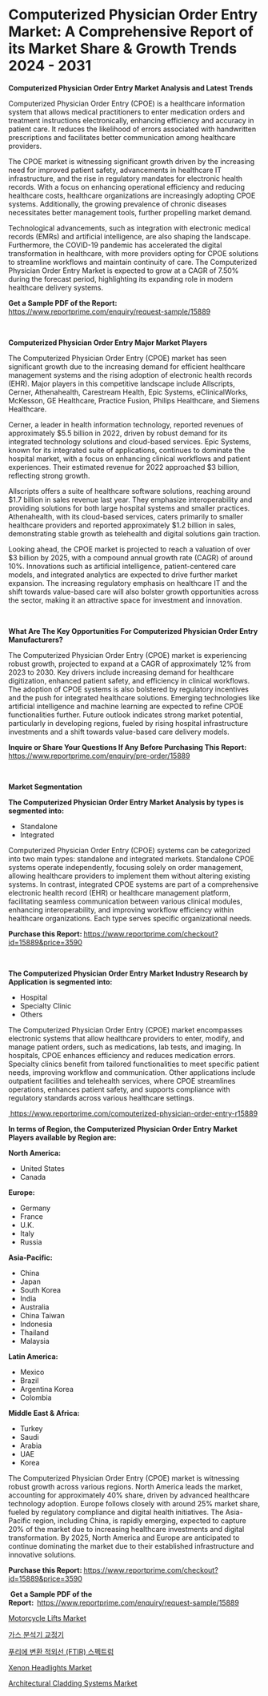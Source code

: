 <p><h1>Computerized Physician Order Entry Market: A Comprehensive Report of its Market Share & Growth Trends 2024 - 2031</h1></p><p><strong>Computerized Physician Order Entry Market Analysis and Latest Trends</strong></p>
<p><p>Computerized Physician Order Entry (CPOE) is a healthcare information system that allows medical practitioners to enter medication orders and treatment instructions electronically, enhancing efficiency and accuracy in patient care. It reduces the likelihood of errors associated with handwritten prescriptions and facilitates better communication among healthcare providers.</p><p>The CPOE market is witnessing significant growth driven by the increasing need for improved patient safety, advancements in healthcare IT infrastructure, and the rise in regulatory mandates for electronic health records. With a focus on enhancing operational efficiency and reducing healthcare costs, healthcare organizations are increasingly adopting CPOE systems. Additionally, the growing prevalence of chronic diseases necessitates better management tools, further propelling market demand.</p><p>Technological advancements, such as integration with electronic medical records (EMRs) and artificial intelligence, are also shaping the landscape. Furthermore, the COVID-19 pandemic has accelerated the digital transformation in healthcare, with more providers opting for CPOE solutions to streamline workflows and maintain continuity of care. The Computerized Physician Order Entry Market is expected to grow at a CAGR of 7.50% during the forecast period, highlighting its expanding role in modern healthcare delivery systems.</p></p>
<p><strong>Get a Sample PDF of the Report:&nbsp;</strong> <a href="https://www.reportprime.com/enquiry/request-sample/15889">https://www.reportprime.com/enquiry/request-sample/15889</a></p>
<p>&nbsp;</p>
<p><strong>Computerized Physician Order Entry Major Market Players</strong></p>
<p><p>The Computerized Physician Order Entry (CPOE) market has seen significant growth due to the increasing demand for efficient healthcare management systems and the rising adoption of electronic health records (EHR). Major players in this competitive landscape include Allscripts, Cerner, Athenahealth, Carestream Health, Epic Systems, eClinicalWorks, McKesson, GE Healthcare, Practice Fusion, Philips Healthcare, and Siemens Healthcare.</p><p>Cerner, a leader in health information technology, reported revenues of approximately $5.5 billion in 2022, driven by robust demand for its integrated technology solutions and cloud-based services. Epic Systems, known for its integrated suite of applications, continues to dominate the hospital market, with a focus on enhancing clinical workflows and patient experiences. Their estimated revenue for 2022 approached $3 billion, reflecting strong growth.</p><p>Allscripts offers a suite of healthcare software solutions, reaching around $1.7 billion in sales revenue last year. They emphasize interoperability and providing solutions for both large hospital systems and smaller practices. Athenahealth, with its cloud-based services, caters primarily to smaller healthcare providers and reported approximately $1.2 billion in sales, demonstrating stable growth as telehealth and digital solutions gain traction.</p><p>Looking ahead, the CPOE market is projected to reach a valuation of over $3 billion by 2025, with a compound annual growth rate (CAGR) of around 10%. Innovations such as artificial intelligence, patient-centered care models, and integrated analytics are expected to drive further market expansion. The increasing regulatory emphasis on healthcare IT and the shift towards value-based care will also bolster growth opportunities across the sector, making it an attractive space for investment and innovation.</p></p>
<p>&nbsp;</p>
<p><strong>What Are The Key Opportunities For Computerized Physician Order Entry Manufacturers?</strong></p>
<p><p>The Computerized Physician Order Entry (CPOE) market is experiencing robust growth, projected to expand at a CAGR of approximately 12% from 2023 to 2030. Key drivers include increasing demand for healthcare digitization, enhanced patient safety, and efficiency in clinical workflows. The adoption of CPOE systems is also bolstered by regulatory incentives and the push for integrated healthcare solutions. Emerging technologies like artificial intelligence and machine learning are expected to refine CPOE functionalities further. Future outlook indicates strong market potential, particularly in developing regions, fueled by rising hospital infrastructure investments and a shift towards value-based care delivery models.</p></p>
<p><strong>Inquire or Share Your Questions If Any Before Purchasing This Report:</strong> <a href="https://www.reportprime.com/enquiry/pre-order/15889">https://www.reportprime.com/enquiry/pre-order/15889</a></p>
<p>&nbsp;</p>
<p><strong>Market Segmentation</strong></p>
<p><strong>The Computerized Physician Order Entry Market Analysis by types is segmented into:</strong></p>
<p><ul><li>Standalone</li><li>Integrated</li></ul></p>
<p><p>Computerized Physician Order Entry (CPOE) systems can be categorized into two main types: standalone and integrated markets. Standalone CPOE systems operate independently, focusing solely on order management, allowing healthcare providers to implement them without altering existing systems. In contrast, integrated CPOE systems are part of a comprehensive electronic health record (EHR) or healthcare management platform, facilitating seamless communication between various clinical modules, enhancing interoperability, and improving workflow efficiency within healthcare organizations. Each type serves specific organizational needs.</p></p>
<p><strong>Purchase this Report:&nbsp;</strong><a href="https://www.reportprime.com/checkout?id=15889&price=3590">https://www.reportprime.com/checkout?id=15889&price=3590</a></p>
<p>&nbsp;</p>
<p><strong>The Computerized Physician Order Entry Market Industry Research by Application is segmented into:</strong></p>
<p><ul><li>Hospital</li><li>Specialty Clinic</li><li>Others</li></ul></p>
<p><p>The Computerized Physician Order Entry (CPOE) market encompasses electronic systems that allow healthcare providers to enter, modify, and manage patient orders, such as medications, lab tests, and imaging. In hospitals, CPOE enhances efficiency and reduces medication errors. Specialty clinics benefit from tailored functionalities to meet specific patient needs, improving workflow and communication. Other applications include outpatient facilities and telehealth services, where CPOE streamlines operations, enhances patient safety, and supports compliance with regulatory standards across various healthcare settings.</p></p>
<p><a href="https://www.reportprime.com/computerized-physician-order-entry-r15889">&nbsp;https://www.reportprime.com/computerized-physician-order-entry-r15889</a></p>
<p><strong>In terms of Region, the Computerized Physician Order Entry Market Players available by Region are:</strong></p>
<p>
    <p> <strong> North America: </strong>
        <ul>
            <li>United States</li>
            <li>Canada</li>
        </ul>
        </p> 
    <p> <strong> Europe: </strong>
        <ul>
            <li>Germany</li>
            <li>France</li>
            <li>U.K.</li>
            <li>Italy</li>
            <li>Russia</li>
        </ul>
        </p> 
    <p> <strong> Asia-Pacific: </strong>
        <ul>
            <li>China</li>
            <li>Japan</li>
            <li>South Korea</li>
            <li>India</li>
            <li>Australia</li>
            <li>China Taiwan</li>
            <li>Indonesia</li>
            <li>Thailand</li>
            <li>Malaysia</li>
        </ul>
        </p> 
    <p> <strong> Latin America: </strong>
        <ul>
            <li>Mexico</li>
            <li>Brazil</li>
            <li>Argentina Korea</li>
            <li>Colombia</li>
        </ul>
        </p> 
    <p> <strong> Middle East & Africa: </strong>
        <ul>
            <li>Turkey</li>
            <li>Saudi</li>
            <li>Arabia</li>
            <li>UAE</li>
            <li>Korea</li>
        </ul>
    </p>
    </p>
<p><p>The Computerized Physician Order Entry (CPOE) market is witnessing robust growth across various regions. North America leads the market, accounting for approximately 40% share, driven by advanced healthcare technology adoption. Europe follows closely with around 25% market share, fueled by regulatory compliance and digital health initiatives. The Asia-Pacific region, including China, is rapidly emerging, expected to capture 20% of the market due to increasing healthcare investments and digital transformation. By 2025, North America and Europe are anticipated to continue dominating the market due to their established infrastructure and innovative solutions.</p></p>
<p><strong>Purchase this Report: </strong><a href="https://www.reportprime.com/checkout?id=15889&price=3590">https://www.reportprime.com/checkout?id=15889&price=3590</a></p>
<p>&nbsp;<strong>Get a Sample PDF of the Report:&nbsp;&nbsp;</strong><a href="https://www.reportprime.com/enquiry/request-sample/15889">https://www.reportprime.com/enquiry/request-sample/15889</a></p>
<p><strong></strong></p>
<p><p><a href="https://medium.com/@breanakozey1/the-motorcycle-lifts-market-report-analyzes-important-operational-and-performance-data-so-one-may-333a4faf39f5">Motorcycle Lifts Market</a></p><p><a href="https://medium.com/@deandreclark78/%EA%B8%80%EB%A1%9C%EB%B2%8C-%EC%8B%9C%EC%9E%A5-%EB%8F%99%ED%96%A5-2024%EB%85%84%EB%B6%80%ED%84%B0-2031%EB%85%84%EA%B9%8C%EC%A7%80-%EA%B0%80%EC%8A%A4-%EB%B6%84%EC%84%9D%EA%B8%B0-%EA%B5%90%EC%A0%95%EA%B8%B0-%EC%8B%9C%EC%9E%A5%EC%9D%98-%EB%8F%99%ED%96%A5-%EB%B0%8F-%EC%84%B1%EC%9E%A5-%EB%B6%84%EC%84%9D-%EC%98%88%EC%B8%A1-78e3d871fde0">가스 분석기 교정기</a></p><p><a href="https://medium.com/@deandreclark78/fourier-transform-infrared-ftir-spectrom-market-%EC%9D%98-%EA%B8%80%EB%A1%9C%EB%B2%8C-%EC%8B%9C%EC%9E%A5-%EA%B0%9C%EC%9A%94%EB%8A%94-%EC%A0%84-%EC%84%B8%EA%B3%84-%EB%B0%8F-%EC%A3%BC%EC%9A%94-%EC%8B%9C%EC%9E%A5%EC%9D%98-%EC%82%B0%EC%97%85%EC%97%90-%EC%98%81%ED%96%A5%EC%9D%84-%EB%AF%B8%EC%B9%98%EB%8A%94-%EC%A3%BC%EC%9A%94-%ED%8A%B8%EB%A0%8C%EB%93%9C%EC%97%90-bb66e18faf40">푸리에 변환 적외선 (FTIR) 스펙트럼</a></p><p><a href="https://issuu.com/reportprime-2/docs/xenon-headlights-market-size-2030.p_d5a416d91ef7b5">Xenon Headlights Market</a></p><p><a href="https://medium.com/@kellygordon08/the-global-market-overview-of-the-architectural-cladding-systems-market-provides-a-unique-a91695ae1d24">Architectural Cladding Systems Market</a></p></p>